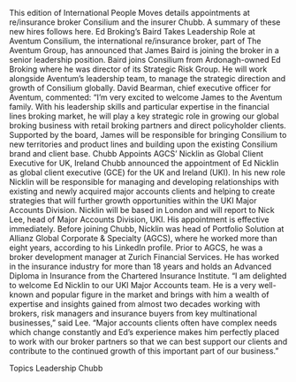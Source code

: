 This edition of International People Moves details appointments at re/insurance broker Consilium and the insurer Chubb.
A summary of these new hires follows here.
Ed Broking’s Baird Takes Leadership Role at Aventum
Consilium, the international re/insurance broker, part of The Aventum Group, has announced that James Baird is joining the broker in a senior leadership position.
Baird joins Consilium from Ardonagh-owned Ed Broking where he was director of its Strategic Risk Group. He will work alongside Aventum’s leadership team, to manage the strategic direction and growth of Consilium globally.
David Bearman, chief executive officer for Aventum, commented: “I’m very excited to welcome James to the Aventum family. With his leadership skills and particular expertise in the financial lines broking market, he will play a key strategic role in growing our global broking business with retail broking partners and direct policyholder clients. Supported by the board, James will be responsible for bringing Consilium to new territories and product lines and building upon the existing Consilium brand and client base.
Chubb Appoints AGCS’ Nicklin as Global Client Executive for UK, Ireland
Chubb announced the appointment of Ed Nicklin as global client executive (GCE) for the UK and Ireland (UKI).
In his new role Nicklin will be responsible for managing and developing relationships with existing and newly acquired major accounts clients and helping to create strategies that will further growth opportunities within the UKI Major Accounts Division.
Nicklin will be based in London and will report to Nick Lee, head of Major Accounts Division, UKI. His appointment is effective immediately.
Before joining Chubb, Nicklin was head of Portfolio Solution at Allianz Global Corporate & Specialty (AGCS), where he worked more than eight years, according to his LinkedIn profile. Prior to AGCS, he was a broker development manager at Zurich Financial Services.
He has worked in the insurance industry for more than 18 years and holds an Advanced Diploma in Insurance from the Chartered Insurance Institute.
“I am delighted to welcome Ed Nicklin to our UKI Major Accounts team. He is a very well-known and popular figure in the market and brings with him a wealth of expertise and insights gained from almost two decades working with brokers, risk managers and insurance buyers from key multinational businesses,” said Lee. “Major accounts clients often have complex needs which change constantly and Ed’s experience makes him perfectly placed to work with our broker partners so that we can best support our clients and contribute to the continued growth of this important part of our business.”

Topics
Leadership
Chubb
